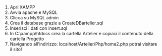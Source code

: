1. Apri XAMPP 
2. Avvia apache e MySQL
3. Clicca su MySQL admin
4. Crea il database grazie a CreateDBartelier.sql
5. Inserisci i dati con insert.sql
7. In C:\xampp\htdocs crea la cartella Artelier e copiaci il contenuto della cartella Progetto
8. Navigando all'indirizzo: localhost/Artelier/Php/home2.php potrai visitare il sito!
